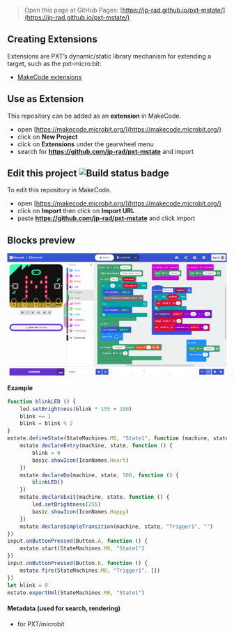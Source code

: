 
> Open this page at GitHub Pages: [https://jp-rad.github.io/pxt-mstate/](https://jp-rad.github.io/pxt-mstate/)

## Creating Extensions

Extensions are PXT’s dynamic/static library mechanism for extending a target, such as the pxt-micro:bit:

* [MakeCode extensions](https://makecode.com/extensions)

## Use as Extension

This repository can be added as an **extension** in MakeCode.

* open [https://makecode.microbit.org/](https://makecode.microbit.org/)
* click on **New Project**
* click on **Extensions** under the gearwheel menu
* search for **https://github.com/jp-rad/pxt-mstate** and import

## Edit this project ![Build status badge](https://github.com/jp-rad/pxt-mstate/workflows/MakeCode/badge.svg)

To edit this repository in MakeCode.

* open [https://makecode.microbit.org/](https://makecode.microbit.org/)
* click on **Import** then click on **Import URL**
* paste **https://github.com/jp-rad/pxt-mstate** and click import

## Blocks preview

<!--
This image shows the blocks code from the last commit in master.
This image may take a few minutes to refresh.

![A rendered view of the blocks](https://github.com/jp-rad/pxt-mstate/raw/master/.github/makecode/blocks.png)
-->
![A rendered view of the blocks](https://github.com/jp-rad/pxt-mstate/raw/master/.github/statics/blocks.png)


**Example**

```javascript
function blinkLED () {
    led.setBrightness(blink * 155 + 100)
    blink += 1
    blink = blink % 2
}
mstate.defineState(StateMachines.M0, "State1", function (machine, state) {
    mstate.declareEntry(machine, state, function () {
        blink = 0
        basic.showIcon(IconNames.Heart)
    })
    mstate.declareDo(machine, state, 500, function () {
        blinkLED()
    })
    mstate.declareExit(machine, state, function () {
        led.setBrightness(255)
        basic.showIcon(IconNames.Happy)
    })
    mstate.declareSimpleTransition(machine, state, "Trigger1", "")
})
input.onButtonPressed(Button.A, function () {
    mstate.start(StateMachines.M0, "State1")
})
input.onButtonPressed(Button.B, function () {
    mstate.fire(StateMachines.M0, "Trigger1", [])
})
let blink = 0
mstate.exportUml(StateMachines.M0, "State1")

```

#### Metadata (used for search, rendering)

* for PXT/microbit
<script src="https://makecode.com/gh-pages-embed.js"></script><script>makeCodeRender("{{ site.makecode.home_url }}", "{{ site.github.owner_name }}/{{ site.github.repository_name }}");</script>
